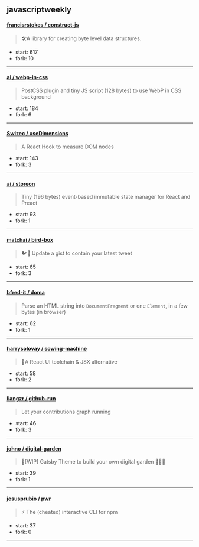 ## javascriptweekly

#### [francisrstokes / construct-js](https://github.com/francisrstokes/construct-js)

> 🛠️A library for creating byte level data structures.

+ start: 617
+ fork: 10

----


#### [ai / webp-in-css](https://github.com/ai/webp-in-css)

> PostCSS plugin and tiny JS script (128 bytes) to use WebP in CSS background

+ start: 184
+ fork: 6

----


#### [Swizec / useDimensions](https://github.com/Swizec/useDimensions)

> A React Hook to measure DOM nodes

+ start: 143
+ fork: 3

----


#### [ai / storeon](https://github.com/ai/storeon)

> Tiny (196 bytes) event-based immutable state manager for React and Preact

+ start: 93
+ fork: 1

----


#### [matchai / bird-box](https://github.com/matchai/bird-box)

> 🐦💬 Update a gist to contain your latest tweet

+ start: 65
+ fork: 3

----


#### [bfred-it / doma](https://github.com/bfred-it/doma)

> Parse an HTML string into `DocumentFragment` or one `Element`, in a few bytes (in browser)

+ start: 62
+ fork: 1

----


#### [harrysolovay / sowing-machine](https://github.com/harrysolovay/sowing-machine)

> 🌱A React UI toolchain & JSX alternative

+ start: 58
+ fork: 2

----


#### [liangzr / github-run](https://github.com/liangzr/github-run)

> Let your contributions graph running

+ start: 46
+ fork: 3

----


#### [johno / digital-garden](https://github.com/johno/digital-garden)

> 🌻[WIP] Gatsby Theme to build your own digital garden 🌻🥀🌸

+ start: 39
+ fork: 1

----


#### [jesusprubio / pwr](https://github.com/jesusprubio/pwr)

> :zap: The (cheated) interactive CLI for npm

+ start: 37
+ fork: 0

----

